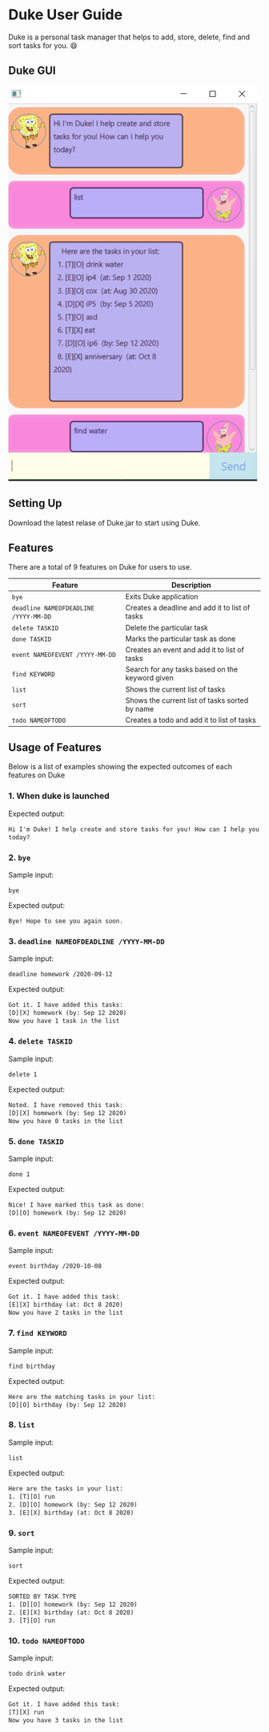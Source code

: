 # Duke User Guide
Duke is a personal task manager that helps to add, store, delete, find and sort tasks for you. :smile:

## Duke GUI
![Duke GUI](/docs/Ui.png)

## Setting Up
Download the latest relase of Duke.jar to start using Duke.

## Features
There are a total of 9 features on Duke for users to use.

Feature | Description
------------ | -------------
`bye` | Exits Duke application
`deadline NAMEOFDEADLINE /YYYY-MM-DD` | Creates a deadline and add it to list of tasks
`delete TASKID` | Delete the particular task
`done TASKID` | Marks the particular task as done
`event NAMEOFEVENT /YYYY-MM-DD` | Creates an event and add it to list of tasks
`find KEYWORD` | Search for any tasks based on the keyword given
`list` | Shows the current list of tasks
`sort` | Shows the current list of tasks sorted by name
`todo NAMEOFTODO` | Creates a todo and add it to list of tasks

## Usage of Features
Below is a list of examples showing the expected outcomes of each features on Duke

### 1. When duke is launched
Expected output:
```
Hi I'm Duke! I help create and store tasks for you! How can I help you today?
```

### 2. `bye`
Sample input:
```
bye
```

Expected output:
```
Bye! Hope to see you again soon.
```

### 3. `deadline NAMEOFDEADLINE /YYYY-MM-DD`
Sample input:
```
deadline homework /2020-09-12
```

Expected output:
```
Got it. I have added this tasks:
[D][X] homework (by: Sep 12 2020)
Now you have 1 task in the list
```

### 4. `delete TASKID`
Sample input:
```
delete 1
```

Expected output:
```
Noted. I have removed this task:
[D][X] homework (by: Sep 12 2020)
Now you have 0 tasks in the list
```

### 5. `done TASKID`
Sample input:
```
done 1
```

Expected output:
```
Nice! I have marked this task as done:
[D][O] homework (by: Sep 12 2020)
```

### 6. `event NAMEOFEVENT /YYYY-MM-DD`
Sample input:
```
event birthday /2020-10-08
```

Expected output:
```
Got it. I have added this task:
[E][X] birthday (at: Oct 8 2020)
Now you have 2 tasks in the list
```

### 7. `find KEYWORD`
Sample input:
```
find birthday
```

Expected output:
```
Here are the matching tasks in your list:
[D][O] birthday (by: Sep 12 2020)
```

### 8. `list`
Sample input:
```
list
```

Expected output:
```
Here are the tasks in your list:
1. [T][O] run
2. [D][O] homework (by: Sep 12 2020)
3. [E][X] birthday (at: Oct 8 2020)
```

### 9. `sort`
Sample input:
```
sort
```

Expected output:
```
SORTED BY TASK TYPE
1. [D][O] homework (by: Sep 12 2020)
2. [E][X] birthday (at: Oct 8 2020)
3. [T][O] run
```

### 10. `todo NAMEOFTODO`
Sample input:
```
todo drink water
```

Expected output:
```
Got it. I have added this task:
[T][X] run
Now you have 3 tasks in the list
```




